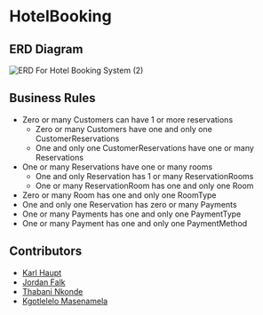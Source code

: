 # HotelBooking

## ERD Diagram
![ERD For Hotel Booking System (2)](https://user-images.githubusercontent.com/122435537/220911242-bb077161-172f-4317-8d71-6da02d970b35.png)

## Business Rules
  - Zero or many Customers can have 1 or more reservations
      - Zero or many Customers have one and only one CustomerReservations
      - One and only one CustomerReservations have one or many Reservations
  - One or many Reservations have one or many rooms
      - One and only Reservation has 1 or many ReservationRooms
      - One or many ReservationRoom has one and only one Room
  - Zero or many Room has one and only one RoomType
  - One and only one Reservation has zero or many Payments
  - One or many Payments has one and only one PaymentType
  - One or many Payment has one and only one PaymentMethod

## Contributors
 - [Karl Haupt](https://github.com/KarlHaupt)
 - [Jordan Falk](https://github.com/JordanFalkBBD)
 - [Thabani Nkonde](https://github.com/thabaniBBD2712)
 - [Kgotlelelo Masenamela](https://github.com/masek002)
